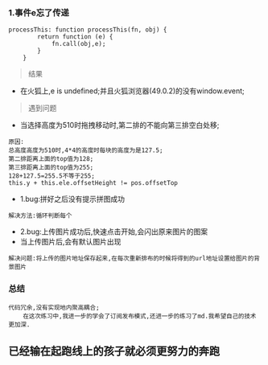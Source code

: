 ### 1.事件e忘了传递
```
processThis: function processThis(fn, obj) {
        return function (e) {
            fn.call(obj,e);
        }
    }
```
> 结果

- 在火狐上,e is undefined;并且火狐浏览器(49.0.2)的没有window.event;

> 遇到问题
- 当选择高度为510时拖拽移动时,第二排的不能向第三排空白处移;
```
原因:
总高度高度为510时,4*4的高度时每块的高度为是127.5;
第二排距离上面的top值为128;
第三排距离上面的top值为255;
128+127.5=255.5不等于255;
this.y + this.ele.offsetHeight != pos.offsetTop

```
 - 1.bug:拼好之后没有提示拼图成功

 ```
 解决方法:循环判断每个
 ```

 - 2.bug:上传图片成功后,快速点击开始,会闪出原来图片的图案
- 当上传图片后,会有默认图片出现
```
解决问题:将上传的图片地址保存起来,在每次重新排布的时候将得到的url地址设置给图片的背景图片
```
### 总结
```
代码冗余,没有实现地内聚高耦合;
    在这次练习中,我进一步的学会了订阅发布模式,还进一步的练习了md.我希望自己的技术更加深.
```

已经输在起跑线上的孩子就必须更努力的奔跑
--
